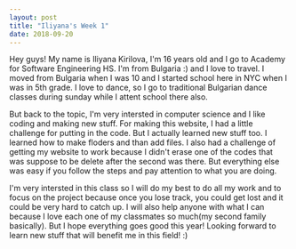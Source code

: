 ```yaml
---
layout: post
title: "Iliyana's Week 1"
date: 2018-09-20
---
```

Hey guys! My name is Iliyana Kirilova, I'm 16 years old and I go to Academy for Software Engineering HS. 
I'm from Bulgaria :) and I love to travel. I moved from Bulgaria when I was 10 and I started school here in NYC when
I was in 5th grade. I love to dance, so I go to traditional Bulgarian dance classes during sunday while I attent 
school there also.

But back to the topic, I'm very intersted in computer science and I like coding and making new stuff.
For making this website, I had a little challenge for putting in the code. But I actually learned new stuff too.
I learned how to make floders and than add files. I also had a challenge of getting my website to work because
I didn't erase one of the codes that was suppose to be delete after the second was there.
But everything else was easy if you follow the steps and pay attention to what you are doing.

I'm very intersted in this class so I will do my best to do all my work and to focus on the project because once you lose track, you could get lost and it could be very hard to catch up. I will also help anyone with what I can because I love each one of my classmates so much(my second family basically). But I hope everything goes good this year! Looking forward to learn new stuff that will benefit me in this field! :)
